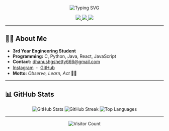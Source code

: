 <p align="center">
  <img src="https://readme-typing-svg.demolab.com?font=Montserrat&weight=700&size=32&pause=1200&color=00EFFF&center=true&vCenter=true&width=530&lines=Welcome+to+my+GitHub+Profile!;I'm+Dhanush+G+Shetty+%F0%9F%91%8B" alt="Typing SVG" />
</p>

<p align="center">
  <a href="https://github.com/DZ1shetty">
    <img src="https://img.shields.io/badge/GitHub-333?style=for-the-badge&logo=github&logoColor=white&labelColor=181717">
  </a>
  <a href="mailto:dhanushgshetty666@gmail.com">
    <img src="https://img.shields.io/badge/Email-dhanushgshetty666@gmail.com-0078D4?style=for-the-badge&logo=gmail&logoColor=white">
  </a>
  <a href="https://www.instagram.com/dhanu_shetty1105/">
    <img src="https://img.shields.io/badge/Instagram-dhanu__shetty1105-E4405F?style=for-the-badge&logo=instagram&logoColor=white">
  </a>
</p>

---

## 👨‍🎓 About Me

- **3rd Year Engineering Student**
- **Programming:** C, Python, Java, React, JavaScript  
- **Contact:** [dhanushgshetty666@gmail.com](mailto:dhanushgshetty666@gmail.com)
- [Instagram](https://www.instagram.com/dhanu_shetty1105/) ・ [GitHub](https://github.com/DZ1shetty)
- **Motto:** _Observe, Learn, Act_ 🚀✨

---

## 📊 GitHub Stats

<p align="center">
  <img src="https://github-readme-stats.vercel.app/api?username=DZ1shetty&show_icons=true&theme=tokyonight&hide_title=true&count_private=true" alt="GitHub Stats" />
  <img src="https://streak-stats.demolab.com/?user=DZ1shetty&theme=tokyonight" alt="GitHub Streak" />
  <img src="https://github-readme-stats.vercel.app/api/top-langs/?username=DZ1shetty&layout=compact&theme=tokyonight" alt="Top Languages" />
</p>

---

<p align="center">
  <img src="https://profile-counter.glitch.me/DZ1shetty/count.svg" alt="Visitor Count" />
</p>
